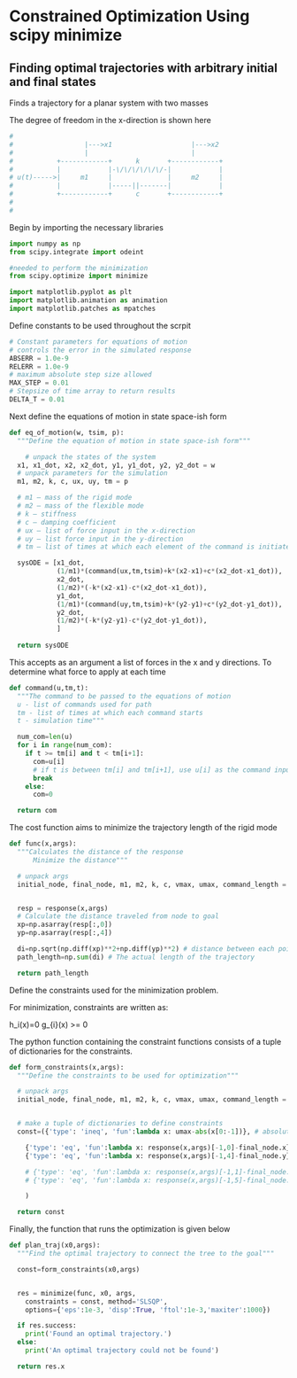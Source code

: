# Constrained Optimization Using scipy minimize
## Finding optimal trajectories with arbitrary initial and final states


Finds a trajectory for a planar system with two masses

The degree of freedom in the x-direction is shown here
```python
# 
#                  |--->x1                    |--->x2
#                  |                          |
#           +------------+      k       +------------+
#           |            |-\/\/\/\/\/\/-|            |
# u(t)----->|     m1     |              |     m2     |
#           |            |-----||-------|            |
#           +------------+      c       +------------+
# 
#
```


Begin by importing the necessary libraries
```python
import numpy as np
from scipy.integrate import odeint

#needed to perform the minimization
from scipy.optimize import minimize

import matplotlib.pyplot as plt
import matplotlib.animation as animation
import matplotlib.patches as mpatches
```
Define constants to be used throughout the scrpit
```python
# Constant parameters for equations of motion
# controls the error in the simulated response
ABSERR = 1.0e-9
RELERR = 1.0e-9
# maximum absolute step size allowed
MAX_STEP = 0.01
# Stepsize of time array to return results
DELTA_T = 0.01
```

Next define the equations of motion in state space-ish form
```python
def eq_of_motion(w, tsim, p):
  """Define the equation of motion in state space-ish form"""

	# unpack the states of the system
  x1, x1_dot, x2, x2_dot, y1, y1_dot, y2, y2_dot = w
  # unpack parameters for the simulation
  m1, m2, k, c, ux, uy, tm = p

  # m1 – mass of the rigid mode
  # m2 – mass of the flexible mode
  # k – stiffness
  # c – damping coefficient
  # ux – list of force input in the x-direction
  # uy – list force input in the y-direction
  # tm – list of times at which each element of the command is initiated

  sysODE = [x1_dot,
            (1/m1)*(command(ux,tm,tsim)+k*(x2-x1)+c*(x2_dot-x1_dot)),
            x2_dot,
            (1/m2)*(-k*(x2-x1)-c*(x2_dot-x1_dot)),
            y1_dot,
            (1/m1)*(command(uy,tm,tsim)+k*(y2-y1)+c*(y2_dot-y1_dot)),
            y2_dot,
            (1/m2)*(-k*(y2-y1)-c*(y2_dot-y1_dot)),
            ]
    
  return sysODE
```

This accepts as an argument a list of forces in the x and y directions. To determine what force to apply at each time
```python
def command(u,tm,t):
  """The command to be passed to the equations of motion 
  u - list of commands used for path 
  tm - list of times at which each command starts
  t - simulation time"""

  num_com=len(u)
  for i in range(num_com):
    if t >= tm[i] and t < tm[i+1]:
      com=u[i]
      # if t is between tm[i] and tm[i+1], use u[i] as the command input
      break
    else:
      com=0

  return com
```

The cost function aims to minimize the trajectory length of the rigid mode
```python
def func(x,args):
  """Calculates the distance of the response
      Minimize the distance"""

  # unpack args
  initial_node, final_node, m1, m2, k, c, vmax, umax, command_length = args


  resp = response(x,args)
  # Calculate the distance traveled from node to goal
  xp=np.asarray(resp[:,0])
  yp=np.asarray(resp[:,4])

  di=np.sqrt(np.diff(xp)**2+np.diff(yp)**2) # distance between each point on path
  path_length=np.sum(di) # The actual length of the trajectory

  return path_length
```

Define the constraints used for the minimization problem.

For minimization, constraints are written as:

h_i(x)=0
g_{i}(x) >= 0

The python function containing the constraint functions consists of a tuple of dictionaries for the constraints.

```python
def form_constraints(x,args):
  """Define the constraints to be used for optimization"""

  # unpack args
  initial_node, final_node, m1, m2, k, c, vmax, umax, command_length = args


  # make a tuple of dictionaries to define constraints
  const=({'type': 'ineq', 'fun':lambda x: umax-abs(x[0:-1])}, # absolute value input must be less than maximum allowable input

    {'type': 'eq', 'fun':lambda x: response(x,args)[-1,0]-final_node.x}, # last coordinate of trajectory must reach goal
    {'type': 'eq', 'fun':lambda x: response(x,args)[-1,4]-final_node.y},

    # {'type': 'eq', 'fun':lambda x: response(x,args)[-1,1]-final_node.x_dot},
    # {'type': 'eq', 'fun':lambda x: response(x,args)[-1,5]-final_node.y_dot},

    )

  return const
```

Finally, the function that runs the optimization is given below
```python
def plan_traj(x0,args):
  """Find the optimal trajectory to connect the tree to the goal"""

  const=form_constraints(x0,args)


  res = minimize(func, x0, args,
    constraints = const, method='SLSQP', 
    options={'eps':1e-3, 'disp':True, 'ftol':1e-3,'maxiter':1000})

  if res.success:
    print('Found an optimal trajectory.')
  else:
    print('An optimal trajectory could not be found')

  return res.x
```




